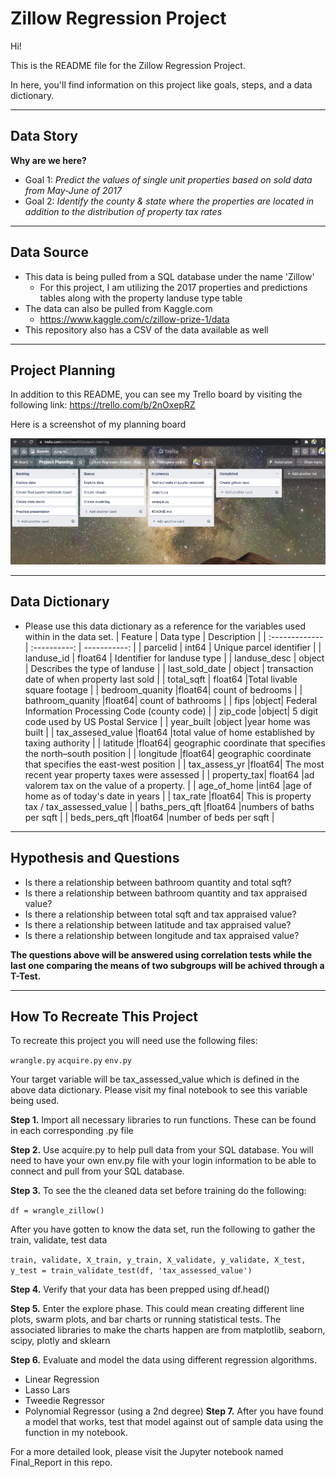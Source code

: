 # Zillow Regression Project

Hi!

This is the README file for the Zillow Regression Project.

In here, you'll find information on this project like goals, steps, and a data dictionary.
***

## **Data Story**
**Why are we here?**

- Goal 1: *Predict the values of single unit properties based on sold data from May-June of 2017*
- Goal 2: *Identify the county & state where the properties are located in addition to the distribution of property tax rates*
***

## Data Source
- This data is being pulled from a SQL database under the name 'Zillow'
    - For this project, I am utilizing the 2017 properties and predictions tables along with the property landuse type table
- The data can also be pulled from Kaggle.com
    - https://www.kaggle.com/c/zillow-prize-1/data
- This repository also has a CSV of the data available as well
***

## Project Planning

In addition to this README, you can see my Trello board by visiting the following link: https://trello.com/b/2nOxepRZ

Here is a screenshot of my planning board

![Screenshot of trello board](trello.png)
***

## Data Dictionary

- Please use this data dictionary as a reference for the variables used within in the data set.
| Feature       | Data type     | Description     |
| :------------- | :----------: | -----------: |
|  parcelid | int64   | Unique parcel identifier    |
|  landuse_id  | float64 | Identifier for landuse type |
|  landuse_desc	| object	| Describes the type of landuse |
| last_sold_date	| object	| transaction date of when property last sold | 
| total_sqft	| float64	|Total livable square footage |
| bedroom_quanity	|float64|	count of bedrooms |
| bathroom_quanity	|float64|	count of bathrooms |
| fips	|object|	Federal Information Processing Code (county code) |
| zip_code	|object|	5 digit code used by US Postal Service |
| year_built	|object	|year home was built |
| tax_assesed_value	|float64	|total value of home established by taxing authority | 
| latitude	|float64|	geographic coordinate that specifies the north–south position |
| longitude	|float64|	geographic coordinate that specifies the east-west position |
| tax_assess_yr	|float64|	The most recent year property taxes were assessed |
| property_tax|	float64	|ad valorem tax on the value of a property. |
| age_of_home	|int64	|age of home as of today's date in years |
| tax_rate	|float64|	This is property tax / tax_assessed_value |
| baths_pers_qft	|float64	|numbers of baths per sqft |
| beds_pers_qft	|float64	|number of beds per sqft |
***

## Hypothesis and Questions
- Is there a relationship between bathroom quantity and total sqft?
- Is there a relationship between bathroom quantity and tax appraised value?
- Is there a relationship between total sqft and tax appraised value?
- Is there a relationship between latitude and tax appraised value?
- Is there a relationship between longitude and tax appraised value?

**The questions above will be answered using correlation tests while the last one comparing the means of two subgroups will be achived through a T-Test.**
***

## How To Recreate This Project
To recreate this project you will need use the following files:

`wrangle.py` `acquire.py` `env.py`

Your target variable will be tax_assessed_value which is defined in the above data dictionary. Please visit my final notebook to see this variable being used.

**Step 1.** Import all necessary libraries to run functions. These can be found in each corresponding .py file

**Step 2.** Use acquire.py to help pull data from your SQL database. You will need to have your own env.py file with your login information to be able to connect and pull from your SQL database.

**Step 3.** To see the the cleaned data set before training do the following:

`df = wrangle_zillow()`

After you have gotten to know the data set, run the following to gather the train, validate, test data

`train, validate, X_train, y_train, X_validate, y_validate, X_test, y_test = train_validate_test(df, 'tax_assessed_value')`

**Step 4.** Verify that your data has been prepped using df.head()

**Step 5.** Enter the explore phase. This could mean creating different line plots, swarm plots, and bar charts or running statistical tests. The associated libraries to make the charts happen are from matplotlib, seaborn, scipy, plotly and sklearn

**Step 6.** Evaluate and model the data using different regression algorithms.

- Linear Regression
- Lasso Lars
- Tweedie Regressor
- Polynomial Regressor (using a 2nd degree)
**Step 7.** After you have found a model that works, test that model against out of sample data using the function in my notebook.

For a more detailed look, please visit the Jupyter notebook named Final_Report in this repo.